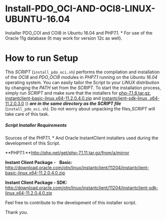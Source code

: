 # Install-PDO_OCI-AND-OCI8-LINUX-UBUNTU-16.04
Installer PDO_COI and COI8 in Ubuntu 16.04 and PHP7.1. * For use of the Oracle 11g database (It may work for version 12c as well).


# **How to run Setup**

This *SCRIPT* (`install_pdo_oci.sh`) performs the compilation and installation of the *OCI8* and *PDO_OCI8* modules in *PHP7.1* running on the *Ubuntu 16.04* operating system. You can easily tailor the Script to your *LINUX* distribution by changing the *PATH* set from the *SCRIPT*.
To start the installation process, simply run *SCRIPT* and make sure that the installers for <u>php-7.1.8.tar.gz</u>, <u>instantclient-basic-linux.x64-11.2.0.4.0.zip</u> and <u>instantclient-sdk-linux .x64-11.2.0.3.0</u> (<!--These are the versions used by me-->) ***are in the same directory as the SCRIPT file*** (`install_pdo_oci.sh`). Do not worry about unpacking the files,*SCRIPT* will take care of this task.

##### Script Installer Requirements

Sources of the PHP7.1. * And Oracle InstantClient installers used during the development of this Script.

**PHP7.1:**http://php.net/get/php-7.1.11.tar.gz/from/a/mirror

**Instant Client Package -**
  **Basic:** http://download.oracle.com/otn/linux/instantclient/11204/instantclient-basic-linux.x64-11.2.0.4.0.zip

**Instant Client Package - SDK:** http://download.oracle.com/otn/linux/instantclient/11204/instantclient-sdk-linux.x64-11.2.0.4.0.zip



Feel free to contribute to the development of this installer script.

Thank you.

